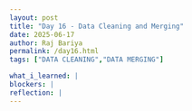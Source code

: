 ```yaml
---
layout: post
title: "Day 16 - Data Cleaning and Merging"
date: 2025-06-17
author: Raj Bariya
permalink: /day16.html
tags: ["DATA CLEANING","DATA MERGING"]

what_i_learned: |
blockers: |
reflection: |
---
```

